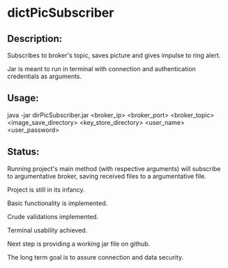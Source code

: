 # dictPicSubscriber
## Description:
Subscribes to broker's topic, saves picture and gives impulse to ring alert.

Jar is meant to run in terminal with connection and authentication credentials as arguments.
## Usage:
java -jar dirPicSubscriber.jar <broker_ip> <broker_port> <broker_topic> <image_save_directory> <key_store_directory> <user_name> <user_password>

## Status:
Running project's main method (with respective arguments) will subscribe to argumentative broker, saving received files to a argumentative file.

Project is still in its infancy.

Basic functionality is implemented.

Crude validations implemented.

Terminal usability achieved.

Next step is providing a working jar file on github.

The long term goal is to assure connection and data security.
